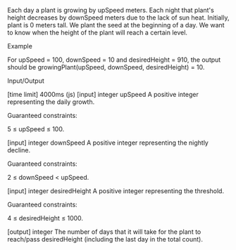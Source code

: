 Each day a plant is growing by upSpeed meters. Each night that plant's height decreases by downSpeed meters due to the lack of sun heat. Initially, plant is 0 meters tall. We plant the seed at the beginning of a day. We want to know when the height of the plant will reach a certain level.

Example

For upSpeed = 100, downSpeed = 10 and desiredHeight = 910, the output should be growingPlant(upSpeed, downSpeed, desiredHeight) = 10.

Input/Output

[time limit] 4000ms (js)
[input] integer upSpeed
A positive integer representing the daily growth.

Guaranteed constraints:

5 ≤ upSpeed ≤ 100.

[input] integer downSpeed
A positive integer representing the nightly decline.

Guaranteed constraints:

2 ≤ downSpeed < upSpeed.

[input] integer desiredHeight
A positive integer representing the threshold.

Guaranteed constraints:

4 ≤ desiredHeight ≤ 1000.

[output] integer
The number of days that it will take for the plant to reach/pass desiredHeight (including the last day in the total count).